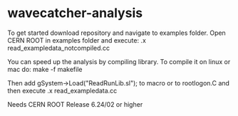 # wavecatcher-analysis

To get started download repository and navigate to examples folder. Open CERN ROOT in examples folder and execute:
.x read_exampledata_notcompiled.cc



You can speed up the analysis by compiling library. To compile it on linux or mac do: 
make -f makefile

Then add gSystem->Load("ReadRunLib.sl"); to macro or to rootlogon.C and then execute .x read_exampledata.cc


Needs CERN ROOT Release 6.24/02 or higher
